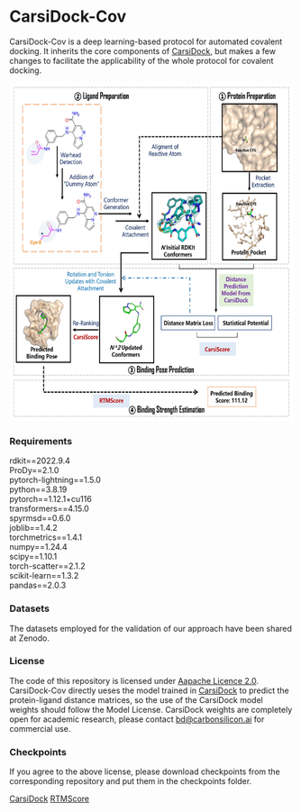 # CarsiDock-Cov

CarsiDock-Cov is a deep learning-based protocol for automated covalent docking. It inherits the core components of [CarsiDock]((https://github.com/carbonsilicon-ai/CarsiDock/tree/main)), but makes a few changes  to facilitate the applicability of the whole protocol for covalent docking.
<div align=center>
<img src="https://github.com/sc8668/CarsiDock-Cov/blob/main/data/111.jpg" width="600px" height="600px">
</div> 

### Requirements
rdkit==2022.9.4    
ProDy==2.1.0    
pytorch-lightning==1.5.0    
python==3.8.19    
pytorch==1.12.1+cu116   
transformers==4.15.0   
spyrmsd==0.6.0   
joblib==1.4.2   
torchmetrics==1.4.1   
numpy==1.24.4   
scipy==1.10.1   
torch-scatter==2.1.2   
scikit-learn==1.3.2   
pandas==2.0.3   

### Datasets
The datasets employed for the validation of our approach have been shared at Zenodo.

### License
The code of this repository is licensed under [Aapache Licence 2.0](https://www.apache.org/licenses/LICENSE-2.0). CarsiDock-Cov directly ueses the model trained in [CarsiDock](https://github.com/carbonsilicon-ai/CarsiDock/tree/main) to predict the protein-ligand distance matrices, so the use of the CarsiDock model weights should follow the Model License. CarsiDock weights are completely open for academic research, please contact bd@carbonsilicon.ai for commercial use.

### Checkpoints
If you agree to the above license, please download checkpoints from the corresponding repository and put them in the checkpoints folder.

[CarsiDock](https://github.com/carbonsilicon-ai/CarsiDock/tree/main)
[RTMScore]((https://github.com/sc8668/RTMScore/tree/main))



